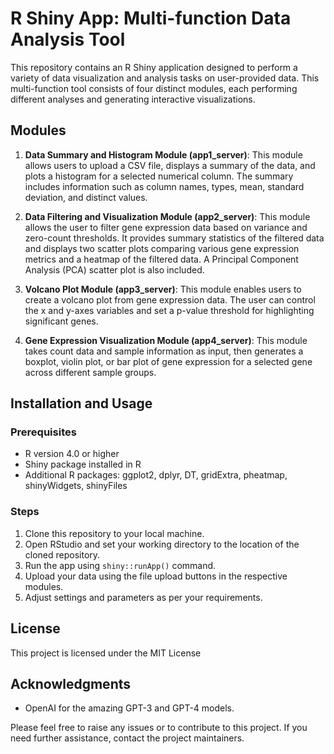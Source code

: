 # R Shiny App: Multi-function Data Analysis Tool

This repository contains an R Shiny application designed to perform a variety of data visualization and analysis tasks on user-provided data. This multi-function tool consists of four distinct modules, each performing different analyses and generating interactive visualizations.

## Modules

1. **Data Summary and Histogram Module (app1_server)**: This module allows users to upload a CSV file, displays a summary of the data, and plots a histogram for a selected numerical column. The summary includes information such as column names, types, mean, standard deviation, and distinct values.

2. **Data Filtering and Visualization Module (app2_server)**: This module allows the user to filter gene expression data based on variance and zero-count thresholds. It provides summary statistics of the filtered data and displays two scatter plots comparing various gene expression metrics and a heatmap of the filtered data. A Principal Component Analysis (PCA) scatter plot is also included.

3. **Volcano Plot Module (app3_server)**: This module enables users to create a volcano plot from gene expression data. The user can control the x and y-axes variables and set a p-value threshold for highlighting significant genes.

4. **Gene Expression Visualization Module (app4_server)**: This module takes count data and sample information as input, then generates a boxplot, violin plot, or bar plot of gene expression for a selected gene across different sample groups.

## Installation and Usage

### Prerequisites
- R version 4.0 or higher
- Shiny package installed in R
- Additional R packages: ggplot2, dplyr, DT, gridExtra, pheatmap, shinyWidgets, shinyFiles

### Steps

1. Clone this repository to your local machine.
2. Open RStudio and set your working directory to the location of the cloned repository.
3. Run the app using `shiny::runApp()` command.
4. Upload your data using the file upload buttons in the respective modules.
5. Adjust settings and parameters as per your requirements.


## License

This project is licensed under the MIT License 

## Acknowledgments

- OpenAI for the amazing GPT-3 and GPT-4 models. 

Please feel free to raise any issues or to contribute to this project. If you need further assistance, contact the project maintainers.
